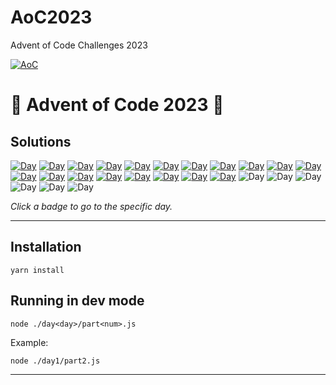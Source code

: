 # AoC2023
Advent of Code Challenges 2023

[![AoC](https://badgen.net/badge/AoC/2023/blue)](https://adventofcode.com/2023)


# 🎄 Advent of Code 2023 🎄

## Solutions

[![Day](https://badgen.net/badge/01/%E2%98%85%E2%98%85/green)](aoc/day1)
[![Day](https://badgen.net/badge/02/%E2%98%85%E2%98%85/green)](aoc/day2)
[![Day](https://badgen.net/badge/03/%E2%98%85%E2%98%85/green)](aoc/day3) 
[![Day](https://badgen.net/badge/04/%E2%98%85%E2%98%85/green)](aoc/day4)
[![Day](https://badgen.net/badge/05/%E2%98%85%E2%98%85/green)](aoc/day5)
[![Day](https://badgen.net/badge/06/%E2%98%85%E2%98%85/green)](aoc/day6)
[![Day](https://badgen.net/badge/07/%E2%98%85%E2%98%85/green)](aoc/day7)
[![Day](https://badgen.net/badge/08/%E2%98%85%E2%98%85/green)](aoc/day8)
[![Day](https://badgen.net/badge/09/%E2%98%85%E2%98%85/green)](aoc/day9)
[![Day](https://badgen.net/badge/10/%E2%98%85%E2%98%85/green)](aoc/day10)
[![Day](https://badgen.net/badge/11/%E2%98%85%E2%98%85/green)](aoc/day11)
[![Day](https://badgen.net/badge/12/%E2%98%85%E2%98%85/green)](aoc/day12)
[![Day](https://badgen.net/badge/13/%E2%98%85%E2%98%85/green)](aoc/day13)
[![Day](https://badgen.net/badge/14/%E2%98%85%E2%98%85/green)](aoc/day14)
[![Day](https://badgen.net/badge/15/%E2%98%85%E2%98%85/green)](aoc/day15)
[![Day](https://badgen.net/badge/16/%E2%98%85%E2%98%85/green)](aoc/day16)
[![Day](https://badgen.net/badge/17/%E2%98%85%E2%98%85/green)](aoc/day17)
[![Day](https://badgen.net/badge/18/%E2%98%85%E2%98%85/green)](aoc/day18)
[![Day](https://badgen.net/badge/19/%E2%98%85%E2%98%86/green)](aoc/day19)
![Day](https://badgen.net/badge/20/%E2%98%86%E2%98%86/gray)
![Day](https://badgen.net/badge/21/%E2%98%86%E2%98%86/gray)
![Day](https://badgen.net/badge/22/%E2%98%86%E2%98%86/gray)
![Day](https://badgen.net/badge/23/%E2%98%86%E2%98%86/gray)
![Day](https://badgen.net/badge/24/%E2%98%86%E2%98%86/gray)
![Day](https://badgen.net/badge/25/%E2%98%86%E2%98%86/gray)

_Click a badge to go to the specific day._

---

## Installation

```
yarn install
```

## Running in dev mode

```
node ./day<day>/part<num>.js
```

Example:

```
node ./day1/part2.js
```

---
